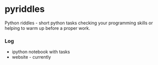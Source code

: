# pyriddles

Python riddles - short python tasks checking your programming skills or helping to warm up before a proper work.

### Log

- ipython notebook with tasks
- website - currently
